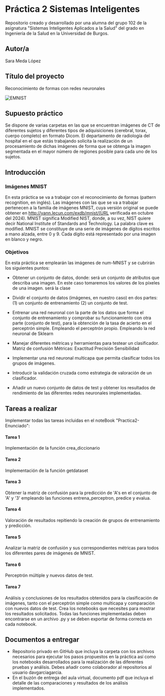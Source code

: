 # Práctica 2 Sistemas Inteligentes
Repositorio creado y desarrollado por una alumna del grupo 102 de la asignatura "Sistemas Inteligentes Aplicados a la Salud" del grado en Ingeniería de la Salud en la Universidad de Burgos. 

## Autor/a
Sara Meda López
 
## Título del proyecto
Reconocimiento de formas con redes neuronales

![EMNIST](https://github.com/user-attachments/assets/496396d0-eda5-4f5c-93d5-e994b5a49bd8)

## Supuesto práctico
Se dispone de varias carpetas en las que se encuentran imágenes de CT de diferentes sujetos y diferentes tipos de adquisiciones (cerebral, torax, cuerpo completo) en formato Dicom. El departamento de radiología del hospital en el que estás trabajando solicita la realización de un procesamiento de dichas imágenes de forma que se obtenga la imagen segmentada en el mayor número de regiones posible para cada uno de los sujetos.

## Introducción
### Imágenes MNIST
En esta práctica se va a trabajar con el reconocimiento de formas (pattern recognition, en inglés).
Las imágenes con las que se va a trabajar pertenecen a la familia de imágenes MNIST, cuya versión original se puede obtener en http://yann.lecun.com/exdb/mnist/(URL verificada en octubre del 2024).
MNIST significa Modified NIST, donde, a su vez, NIST quiere decir National Institute of Standards and Technology. La palabra clave es modified. MNIST se constituye de una serie de imágenes de dígitos escritos a mano alzada, entre 0 y 9. Cada dígito está representado por una imagen en blanco y negro.

### Objetivos
En esta práctica se emplearán las imágenes de num-MNIST y se cubrirán los siguientes puntos:

- Obtener un conjunto de datos, donde:
 será un conjunto de atributos que describa una imagen. En este caso tomaremos los valores de los píxeles de una imagen.
 será la clase

- Dividir el conjunto de datos (imágenes, en nuestro caso) en dos partes:
(1) un conjunto de entrenamiento
(2) un conjunto de test.

- Entrenar una red neuronal con la parte de los datos que forma el conjunto de entrenamiento y comprobar su funcionamiento con otra parte (conjunto de test), para la obtención de la tasa de acierto en el perceptrón simple.
Empleando el perceptrón propio.
Empleando la red neuronal de Sklearn

- Manejar diferentes métricas y herramientas para testear un clasificador.
Matriz de confusión
Métricas:
Exactitud
Precisión
Sensibilidad

- Implementar una red neuronal multicapa que permita clasificar todos los grupos de imágenes.

- Introducir la validación cruzada como estrategia de valoración de un clasificador.

- Añadir un nuevo conjunto de datos de test y obtener los resultados de rendimiento de las diferentes redes neuronales implementadas.

## Tareas a realizar
Implementar todas las tareas incluidas en el noteBook "Practica2-Enunciado":
#### Tarea 1
Implementación de la función crea_diccionario
#### Tarea 2
Implementación de la función getdataset
#### Tarea 3
Obtener la matriz de confusión para la predicción de 'A's en el conjunto de 'A' y '3' empleando las funciones entrena_perceptron, predice y evalua.
#### Tarea 4
Valoración de resultados repitiendo la creación de grupos de entrenamiento y predicción.
#### Tarea 5
Analizar la matriz de confusión y sus correspondientes métricas para todos los diferentes pares de imágenes de MNIST.
#### Tarea 6
Perceptrón múltiple y nuevos datos de test.
#### Tarea 7
Análisis y conclusiones de los resultados obtenidos para la clasificación de imágenes, tanto con el perceptrón simple como multicapa y comparación con nuevos datos de test.
Crea los notebooks que necesites para mostrar los resultados solicitados. Todas las funciones implementadas deben encontrarse en un archivo .py y se deben exportar de forma correcta en cada notebook.

## Documentos a entregar
- Repositorio privado en GitHub que incluya la carpeta con los archivos necesarios para ejecutar los pasos propuestos en la práctica así como los notebooks desarrollados para la realización de las diferentes pruebas y análisis. Debes añadir como colaborador al repositorios al usuario davgarciagarcia.
- En el buzón de entrega del aula virtual, documento pdf que incluya el detalle de las comparaciones y resultados de los análisis implementados.
